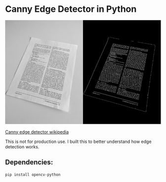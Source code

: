 # Canny Edge Detector in Python

![canny edge detector](example.png)

[Canny edge detector wikipedia](https://en.wikipedia.org/wiki/Canny_edge_detector)

This is not for production use.  I built this to better understand how edge detection works.

## Dependencies:
```pip install opencv-python```
